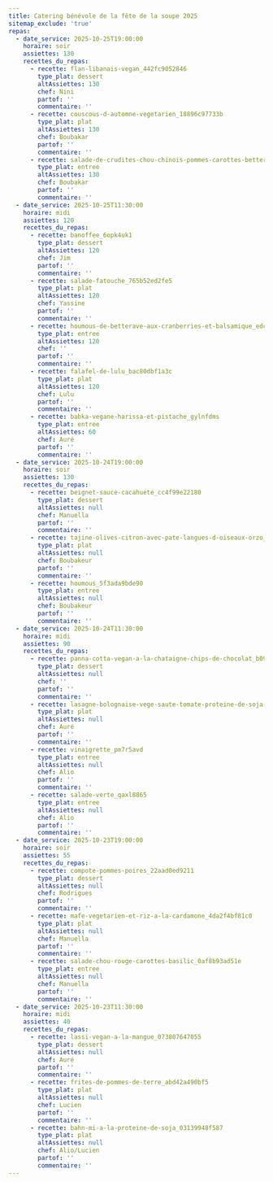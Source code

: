```yaml
---
title: Catering bénévole de la fête de la soupe 2025
sitemap_exclude: 'true'
repas:
  - date_service: 2025-10-25T19:00:00
    horaire: soir
    assiettes: 130
    recettes_du_repas:
      - recette: flan-libanais-vegan_442fc9052846
        type_plat: dessert
        altAssiettes: 130
        chef: Nini
        partof: ''
        commentaire: ''
      - recette: couscous-d-automne-vegetarien_18896c97733b
        type_plat: plat
        altAssiettes: 130
        chef: Boubakar
        partof: ''
        commentaire: ''
      - recette: salade-de-crudites-chou-chinois-pommes-carottes-betteraves_f120bb931355
        type_plat: entree
        altAssiettes: 130
        chef: Boubakar
        partof: ''
        commentaire: ''
  - date_service: 2025-10-25T11:30:00
    horaire: midi
    assiettes: 120
    recettes_du_repas:
      - recette: banoffee_6opk4uk1
        type_plat: dessert
        altAssiettes: 120
        chef: Jim
        partof: ''
        commentaire: ''
      - recette: salade-fatouche_765b52ed2fe5
        type_plat: plat
        altAssiettes: 120
        chef: Yassine
        partof: ''
        commentaire: ''
      - recette: houmous-de-betterave-aux-cranberries-et-balsamique_edc9f445-939e-453b-a3d0-0624e2c07e34
        type_plat: entree
        altAssiettes: 120
        chef: ''
        partof: ''
        commentaire: ''
      - recette: falafel-de-lulu_bac80dbf1a3c
        type_plat: plat
        altAssiettes: 120
        chef: Lulu
        partof: ''
        commentaire: ''
      - recette: babka-vegane-harissa-et-pistache_gylnfdms
        type_plat: entree
        altAssiettes: 60
        chef: Auré
        partof: ''
        commentaire: ''
  - date_service: 2025-10-24T19:00:00
    horaire: soir
    assiettes: 130
    recettes_du_repas:
      - recette: beignet-sauce-cacahuete_cc4f99e22180
        type_plat: dessert
        altAssiettes: null
        chef: Manuella
        partof: ''
        commentaire: ''
      - recette: tajine-olives-citron-avec-pate-langues-d-oiseaux-orzo_d530015916b0
        type_plat: plat
        altAssiettes: null
        chef: Boubakeur
        partof: ''
        commentaire: ''
      - recette: houmous_5f3ada9bde90
        type_plat: entree
        altAssiettes: null
        chef: Boubakeur
        partof: ''
        commentaire: ''
  - date_service: 2025-10-24T11:30:00
    horaire: midi
    assiettes: 90
    recettes_du_repas:
      - recette: panna-cotta-vegan-a-la-chataigne-chips-de-chocolat_b099198baed3
        type_plat: dessert
        altAssiettes: null
        chef: ''
        partof: ''
        commentaire: ''
      - recette: lasagne-bolognaise-vege-saute-tomate-proteine-de-soja-champignon-bechamel_b1e57b67d389
        type_plat: plat
        altAssiettes: null
        chef: Auré
        partof: ''
        commentaire: ''
      - recette: vinaigrette_pm7r5avd
        type_plat: entree
        altAssiettes: null
        chef: Alio
        partof: ''
        commentaire: ''
      - recette: salade-verte_qaxl8865
        type_plat: entree
        altAssiettes: null
        chef: Alio
        partof: ''
        commentaire: ''
  - date_service: 2025-10-23T19:00:00
    horaire: soir
    assiettes: 55
    recettes_du_repas:
      - recette: compote-pommes-poires_22aad0ed9211
        type_plat: dessert
        altAssiettes: null
        chef: Rodrigues
        partof: ''
        commentaire: ''
      - recette: mafe-vegetarien-et-riz-a-la-cardamone_4da2f4bf81c0
        type_plat: plat
        altAssiettes: null
        chef: Manuella
        partof: ''
        commentaire: ''
      - recette: salade-chou-rouge-carottes-basilic_0af8b93ad51e
        type_plat: entree
        altAssiettes: null
        chef: Manuella
        partof: ''
        commentaire: ''
  - date_service: 2025-10-23T11:30:00
    horaire: midi
    assiettes: 40
    recettes_du_repas:
      - recette: lassi-vegan-a-la-mangue_073807647055
        type_plat: dessert
        altAssiettes: null
        chef: Auré
        partof: ''
        commentaire: ''
      - recette: frites-de-pommes-de-terre_abd42a490bf5
        type_plat: plat
        altAssiettes: null
        chef: Lucien
        partof: ''
        commentaire: ''
      - recette: bahn-mi-a-la-proteine-de-soja_03139948f587
        type_plat: plat
        altAssiettes: null
        chef: Alio/Lucien
        partof: ''
        commentaire: ''
---
```


